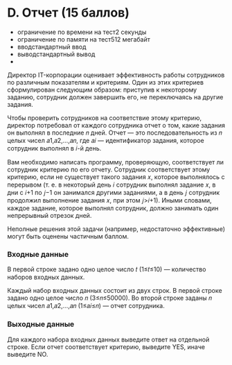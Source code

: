 # D. Отчет (15 баллов)
- ограничение по времени на тест2 секунды
- ограничение по памяти на тест512 мегабайт
- вводстандартный ввод
- выводстандартный вывод
- 
Директор IT-корпорации оценивает эффективность работы сотрудников по различным показателям и критериям. Один из этих критериев сформулирован следующим образом: приступив к некоторому заданию, сотрудник должен завершить его, не переключаясь на другие задания.

Чтобы проверить сотрудников на соответствие этому критерию, директор потребовал от каждого сотрудника отчет о том, какие задания он выполнял в последние 𝑛 дней. Отчет — это последовательность из 𝑛 целых чисел 𝑎1,𝑎2,…,𝑎𝑛, где 𝑎𝑖 — идентификатор задания, которое сотрудник выполнял в 𝑖-й день.

Вам необходимо написать программу, проверяющую, соответствует ли сотрудник критерию по его отчету. Сотрудник соответствует этому критерию, если не существует такого задания 𝑥, которое выполнялось с перерывом (т. е. в некоторый день 𝑖 сотрудник выполнял задание 𝑥, в дни с 𝑖+1 по 𝑗−1 он занимался другими заданиями, а в день 𝑗 сотрудник продолжил выполнение задания 𝑥, при этом 𝑗>𝑖+1). Иными словами, каждое задание, которое выполнял сотрудник, должно занимать один непрерывный отрезок дней.

Неполные решения этой задачи (например, недостаточно эффективные) могут быть оценены частичным баллом.

### Входные данные
В первой строке задано одно целое число 𝑡 (1≤𝑡≤10) — количество наборов входных данных.

Каждый набор входных данных состоит из двух строк. В первой строке задано одно целое число 𝑛 (3≤𝑛≤50000). Во второй строке заданы 𝑛 целых чисел 𝑎1,𝑎2,…,𝑎𝑛 (1≤𝑎𝑖≤𝑛) — отчет сотрудника.

### Выходные данные
Для каждого набора входных данных выведите ответ на отдельной строке. Если отчет соответствует критерию, выведите YES, иначе выведите NO.